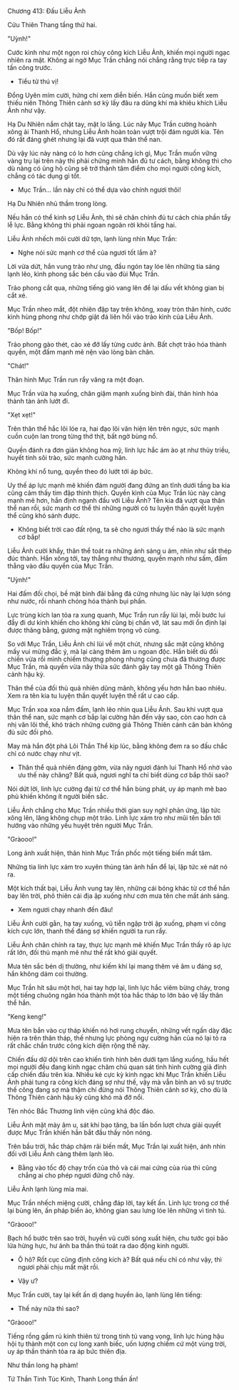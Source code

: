 




Chương 413: Đấu Liễu Ảnh


Cửu Thiên Thang tầng thứ hai.

"Uỳnh!"

Cước kình như một ngọn roi chùy công kích Liễu Ảnh, khiến mọi người ngạc nhiên ra mặt. Không ai ngờ Mục Trần chẳng nói chẳng rằng trực tiếp ra tay tấn công trước.

- Tiểu tử thú vị!

Đổng Uyên mỉm cười, hứng chí xem diễn biến. Hắn cũng muốn biết xem thiếu niên Thông Thiên cảnh sơ kỳ lấy đâu ra dũng khí mà khiêu khích Liễu Ảnh như vậy.

Hạ Du Nhiên nắm chặt tay, mặt lo lắng. Lúc nãy Mục Trần cường hoành xông ải Thanh Hổ, nhưng Liễu Ảnh hoàn toàn vượt trội đám người kia. Tên đó rất đáng ghét nhưng lại đã vượt qua thân thể nan.

Dù vậy lúc này nàng có lo hơn cũng chẳng ích gì, Mục Trần muốn vững vàng trụ lại trên này thì phải chứng minh hắn đủ tư cách, bằng không thì cho dù nàng có ủng hộ cũng sẽ trở thành tâm điểm cho mọi người công kích, chẳng có tác dụng gì tốt.

- Mục Trần... lần này chỉ có thể dựa vào chính ngươi thôi!

Hạ Du Nhiên nhủ thầm trong lòng.

Nếu hắn có thể kinh sợ Liễu Ảnh, thì sẽ chân chính đủ tư cách chia phần tẩy lễ lực. Bằng không thì phải ngoan ngoãn rời khỏi tầng hai.

Liễu Ảnh nhếch môi cười dữ tợn, lạnh lùng nhìn Mục Trần:

- Nghe nói sức mạnh cơ thể của ngươi tốt lắm à?

Lời vừa dứt, hắn vung trảo như ưng, đầu ngón tay lóe lên những tia sáng lạnh lẽo, kình phong sắc bén cấu vào đùi Mục Trần.

Trảo phong cắt qua, những tiếng gió vang lên để lại dấu vết không gian bị cắt xé.

Mục Trần nheo mắt, đột nhiên đập tay trên không, xoay tròn thân hình, cước kình hùng phong như chớp giật đá liên hồi vào trảo kình của Liễu Ảnh.

"Bốp! Bốp!"

Trảo phong gào thét, cào xé đỡ lấy từng cước ảnh. Bất chợt trảo hóa thành quyền, một đấm mạnh mẽ nện vào lòng bàn chân.

"Chát!"

Thân hình Mục Trần run rẩy văng ra một đoạn.

Mục Trần vừa hạ xuống, chân giậm mạnh xuống bình đài, thân hình hóa thành tàn ảnh lướt đi.

"Xẹt xẹt!"

Trên thân thể hắc lôi lóe ra, hai đạo lôi văn hiện lên trên ngực, sức mạnh cuồn cuộn lan trong từng thớ thịt, bất ngờ bùng nổ.

Quyền đánh ra đơn giản không hoa mỹ, linh lực hắc ám ào ạt như thủy triều, huyết tinh sôi trào, sức mạnh cường hãn.

Không khí nổ tung, quyền theo đó lướt tới áp bức.

Uy thế áp lực mạnh mẽ khiến đám người đang đứng an tĩnh dưới tầng ba kia cũng cảm thấy tim đập thình thịch. Quyền kình của Mục Trần lúc này càng mạnh mẽ hơn, hắn định ngạnh đấu với Liễu Ảnh? Tên kia đã vượt qua thân thể nan rồi, sức mạnh cơ thể thì những người có tu luyện thần quyết luyện thể cũng khó sánh được.

- Không biết trời cao đất rộng, ta sẽ cho ngươi thấy thế nào là sức mạnh cơ bắp!

Liễu Ảnh cười khẩy, thân thể toát ra những ánh sáng u ám, nhìn như sắt thép đúc thành. Hắn xông tới, tay thẳng như thương, quyền mạnh như sấm, đấm thẳng vào đầu quyền của Mục Trần.

"Uỳnh!"

Hai đấm đối chọi, bề mặt bình đài bằng đá cứng nhưng lúc này lại lượn sóng như nước, rồi nhanh chóng hóa thành bụi phấn.

Lực trùng kích lan tỏa ra xung quanh, Mục Trần run rẩy lùi lại, mỗi bước lui đẩy đi dư kình khiến cho không khí cũng bị chấn vỡ, lát sau mới ổn định lại được thăng bằng, gương mặt nghiêm trọng vô cùng.

So với Mục Trần, Liễu Ảnh chỉ lùi về một chút, nhưng sắc mặt cũng không mấy vui mừng đắc ý, mà lại càng thêm âm u ngoan độc. Hắn biết dù đối chiến vừa rồi mình chiếm thượng phong nhưng cũng chưa đả thương được Mục Trần, mà quyền vừa nãy thừa sức đánh gãy tay một gã Thông Thiên cảnh hậu kỳ.

Thân thể của đối thủ quả nhiên dũng mãnh, không yếu hơn hắn bao nhiêu. Xem ra tên kia tu luyện thần quyết luyện thể rất ư cao cấp.

Mục Trần xoa xoa nắm đấm, lạnh lẽo nhìn qua Liễu Ảnh. Sau khi vượt qua thân thể nan, sức mạnh cơ bắp lại cường hãn đến vậy sao, còn cao hơn cả nhị văn lôi thể, khó trách những cường giả Thông Thiên cảnh căn bản không đủ sức đối phó.

May mà hắn đột phá Lôi Thần Thể kịp lúc, bằng không đem ra so đấu chắc chỉ có nước chạy như vịt.

- Thân thể quả nhiên đáng gờm, vừa nãy ngươi đánh lui Thanh Hổ nhờ vào ưu thế này chăng? Bất quá, ngươi nghĩ ta chỉ biết dùng cơ bắp thôi sao?

Nói dứt lời, linh lực cường đại từ cơ thể hắn bùng phát, uy áp mạnh mẽ bao phủ khiến không ít người biến sắc.

Liễu Ảnh chẳng cho Mục Trần nhiều thời gian suy nghĩ phản ứng, lập tức xông lên, lăng không chụp một trảo. Linh lực xám tro như mũi tên bắn tới hướng vào những yếu huyệt trên người Mục Trần.

"Gràooo!"

Long ảnh xuất hiện, thân hình Mục Trần phốc một tiếng biến mất tăm.

Những tia linh lực xám tro xuyên thủng tàn ảnh hắn để lại, lập tức xé nát nó ra.

Một kích thất bại, Liễu Ảnh vung tay lên, những cái bóng khác từ cơ thể hắn bay lên trời, phô thiên cái địa ập xuống như cơn mưa tên che mất ánh sáng.

- Xem ngươi chạy nhanh đến đâu!

Liễu Ảnh cười gằn, hạ tay xuống, vũ tiễn ngập trời ập xuống, phạm vi công kích cực lớn, thanh thế đáng sợ khiến người ta run rẩy.

Liễu Ảnh chân chính ra tay, thực lực mạnh mẽ khiến Mục Trần thấy rõ áp lực rất lớn, đối thủ mạnh mẽ như thế rất khó giải quyết.

Mưa tên sắc bén dị thường, như kiếm khí lại mang thêm vẻ âm u đáng sợ, hắn không dám coi thường.

Mục Trần hít sâu một hơi, hai tay hợp lại, linh lực hắc viêm bừng cháy, trong một tiếng chuông ngân hóa thành một tòa hắc tháp to lớn bảo vệ lấy thân thể hắn.

"Keng keng!"

Mưa tên bắn vào cự tháp khiến nó hơi rung chuyển, những vết ngấn dày đặc hiện ra trên thân tháp, thế nhưng lực phòng ngự cường hãn của nó lại tỏ ra rất chắc chắn trước công kích diện rộng thế này.

Chiến đấu dữ dội trên cao khiến tình hình bên dưới tạm lắng xuống, hầu hết mọi người đều đang kinh ngạc chăm chú quan sát tình hình cường giả đỉnh cấp chiến đấu trên kia. Nhiều kẻ cực kỳ kinh ngạc khi Mục Trần khiến Liễu Ảnh phải tung ra công kích đáng sợ như thế, vậy mà vẫn bình an vô sự trước thế công đang sợ mà thậm chí đừng nói Thông Thiên cảnh sơ kỳ, cho dù là Thông Thiên cảnh hậu kỳ cũng khó mà đỡ nổi.

Tên nhóc Bắc Thương linh viện cũng khá độc đáo.

Liễu Ảnh mặt mày âm u, sát khí bạo tăng, ba lần bốn lượt chưa giải quyết được Mục Trần khiến hắn bắt đầu thấy nôn nóng.

Trên bầu trời, hắc tháp chậm rãi biến mất, Mục Trần lại xuất hiện, ánh nhìn đối với Liễu Ảnh càng thêm lạnh lẽo.

- Bằng vào tốc độ chạy trốn của thỏ và cái mai cứng của rùa thì cũng chẳng ai cho phép ngươi đứng chỗ này.

Liễu Ảnh lạnh lùng mỉa mai.

Mục Trần nhếch miệng cười, chẳng đáp lời, tay kết ấn. Linh lực trong cơ thể lại bùng lên, ấn pháp biến ảo, không gian sau lưng lóe lên những vì tinh tú.

"Gràooo!"

Bạch hổ bước trên sao trời, huyền vũ cưỡi sóng xuất hiện, chu tước gọi bão lửa hừng hực, hư ảnh ba thần thú toát ra dao động kinh người.

- Ô hô? Rốt cục cũng định công kích à? Bất quá nếu chỉ có như vậy, thì ngươi phải chịu mất mặt rồi.

- Vậy ư?

Mục Trần cười, tay lại kết ấn dị dạng huyền ảo, lạnh lùng lên tiếng:

- Thế này nữa thì sao?

"Gràooo!"

Tiếng rồng gầm rú kinh thiên từ trong tinh tú vang vọng, linh lực hùng hậu hội tụ thành một con cự long xanh biếc, uốn lượng chiếm cứ một vùng trời, uy áp thần thánh tỏa ra áp bức thiên địa.

Như thần long hạ phàm!

Tứ Thần Tinh Túc Kinh, Thanh Long thần ấn!




